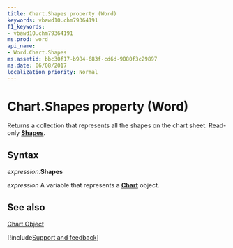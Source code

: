 ```yaml
---
title: Chart.Shapes property (Word)
keywords: vbawd10.chm79364191
f1_keywords:
- vbawd10.chm79364191
ms.prod: word
api_name:
- Word.Chart.Shapes
ms.assetid: bbc30f17-b984-683f-cd6d-9080f3c29897
ms.date: 06/08/2017
localization_priority: Normal
---
```



# Chart.Shapes property (Word)

Returns a collection that represents all the shapes on the chart sheet. Read-only  **[Shapes](Word.shapes.md)**.


## Syntax

_expression_.**Shapes**

_expression_ A variable that represents a **[Chart](Word.Chart.md)** object.


## See also


[Chart Object](Word.Chart.md)

[!include[Support and feedback](~/includes/feedback-boilerplate.md)]